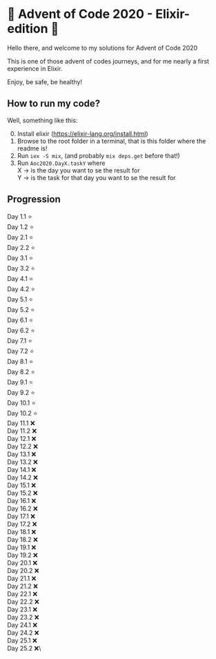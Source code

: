 # 🎄 Advent of Code 2020 - Elixir-edition 🎄

Hello there, and welcome to my solutions for Advent of Code 2020

This is one of those advent of codes journeys, and for me nearly a first experience in Elixir.

Enjoy, be safe, be healthy!

## How to run my code?
Well, something like this:

0. Install elixir (https://elixir-lang.org/install.html)
1. Browse to the root folder in a terminal, that is this folder where the readme is!
2. Run `iex -S mix`, (and probably `mix deps.get` before that!)
3. Run `Aoc2020.DayX.taskY` where\
    X -> is the day you want to se the result for\
    Y -> is the task for that day you want to se the result for
    
## Progression
Day 1.1 :star:\
Day 1.2 :star:\
Day 2.1 :star:\
Day 2.2 :star:\
Day 3.1 :star:\
Day 3.2 :star:\
Day 4.1 :star:\
Day 4.2 :star:\
Day 5.1 :star:\
Day 5.2 :star:\
Day 6.1 :star:\
Day 6.2 :star:\
Day 7.1 :star:\
Day 7.2 :star:\
Day 8.1 :star:\
Day 8.2 :star:\
Day 9.1 :star:\
Day 9.2 :star:\
Day 10.1 :star:\
Day 10.2 :star:\
Day 11.1 :x:\
Day 11.2 :x:\
Day 12.1 :x:\
Day 12.2 :x:\
Day 13.1 :x:\
Day 13.2 :x:\
Day 14.1 :x:\
Day 14.2 :x:\
Day 15.1 :x:\
Day 15.2 :x:\
Day 16.1 :x:\
Day 16.2 :x:\
Day 17.1 :x:\
Day 17.2 :x:\
Day 18.1 :x:\
Day 18.2 :x:\
Day 19.1 :x:\
Day 19.2 :x:\
Day 20.1 :x:\
Day 20.2 :x:\
Day 21.1 :x:\
Day 21.2 :x:\
Day 22.1 :x:\
Day 22.2 :x:\
Day 23.1 :x:\
Day 23.2 :x:\
Day 24.1 :x:\
Day 24.2 :x:\
Day 25.1 :x:\
Day 25.2 :x:\
